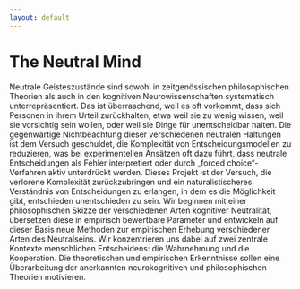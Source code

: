 ```yaml
---
layout: default
---
```


<h1>The Neutral Mind</h1>
Neutrale Geisteszustände sind sowohl in zeitgenössischen philosophischen Theorien als auch in den kognitiven Neurowissenschaften systematisch unterrepräsentiert. Das ist überraschend, weil es oft vorkommt, dass sich Personen in ihrem Urteil zurückhalten, etwa weil sie zu wenig wissen, weil sie vorsichtig sein wollen, oder weil sie Dinge für unentscheidbar halten. Die gegenwärtige Nichtbeachtung dieser verschiedenen neutralen Haltungen ist dem Versuch geschuldet, die Komplexität von Entscheidungsmodellen zu reduzieren, was bei experimentellen Ansätzen oft dazu führt, dass neutrale Entscheidungen als Fehler interpretiert oder durch „forced choice“- Verfahren aktiv unterdrückt werden. Dieses Projekt ist der Versuch, die verlorene Komplexität zurückzubringen und ein naturalistischeres Verständnis von Entscheidungen zu erlangen, in dem es die Möglichkeit gibt, entschieden unentschieden zu sein. Wir beginnen mit einer philosophischen Skizze der verschiedenen Arten kognitiver Neutralität, übersetzen diese in empirisch bewertbare Parameter und entwickeln auf dieser Basis neue Methoden zur empirischen Erhebung verschiedener Arten des Neutralseins. Wir konzentrieren uns dabei auf zwei zentrale Kontexte menschlichen Entscheidens: die Wahrnehmung und die Kooperation. Die theoretischen und empirischen Erkenntnisse sollen eine Überarbeitung der anerkannten neurokognitiven und philosophischen Theorien motivieren.

